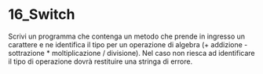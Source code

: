 # 16_Switch
Scrivi un programma che contenga un metodo che prende in ingresso un carattere e ne identifica il tipo per un operazione di algebra (+ addizione - sottrazione * moltiplicazione / divisione).
Nel caso non riesca ad identificare il tipo di operazione dovrà restituire una stringa di errore.
